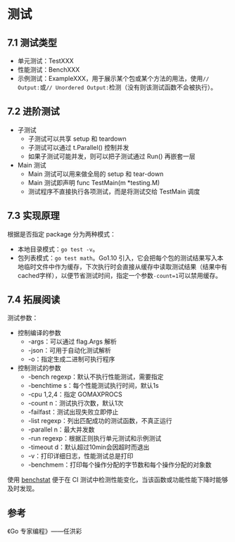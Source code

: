 # 测试

## 7.1 测试类型

- 单元测试：TestXXX
- 性能测试：BenchXXX
- 示例测试：ExampleXXX，用于展示某个包或某个方法的用法，使用`// Output:`或`// Unordered Output:`检测（没有则该测试函数不会被执行）。

## 7.2 进阶测试

- 子测试
  - 子测试可以共享 setup 和 teardown
  - 子测试可以通过 t.Parallel() 控制并发
  - 如果子测试可能并发，则可以把子测试通过 Run() 再嵌套一层
- Main 测试
  - Main 测试可以用来做全局的 setup 和 tear-down
  - Main 测试即声明 func TestMain(m *testing.M)
  - 测试程序不直接执行各项测试，而是将测试交给 TestMain 调度

## 7.3 实现原理

根据是否指定 package 分为两种模式：

- 本地目录模式：`go test -v`。
- 包列表模式：`go test math`。Go1.10 引入，它会把每个包的测试结果写入本地临时文件中作为缓存，下次执行时会直接从缓存中读取测试结果（结果中有cached字样），以便节省测试时间，指定一个参数`-count=1`可以禁用缓存。

## 7.4 拓展阅读

测试参数：

- 控制编译的参数
  - -args：可以通过 flag.Args 解析
  - -json：可用于自动化测试解析
  - -o：指定生成二进制可执行程序
- 控制测试的参数
  - -bench regexp：默认不执行性能测试，需要指定
  - -benchtime s：每个性能测试执行时间，默认1s
  - -cpu 1,2,4：指定 GOMAXPROCS
  - -count n：测试执行次数，默认1次
  - -failfast：测试出现失败立即停止
  - -list regexp：列出匹配成功的测试函数，不真正运行
  - -parallel n：最大并发数
  - -run regexp：根据正则执行单元测试和示例测试
  - -timeout d：默认超过10min会因超时而退出
  - -v：打印详细日志，性能测试总是打印
  - -benchmem：打印每个操作分配的字节数和每个操作分配的对象数

使用 [benchstat](https://pkg.go.dev/golang.org/x/perf/cmd/benchstat) 便于在 CI 测试中检测性能变化，当该函数或功能性能下降时能够及时发现。


## 参考

《Go 专家编程》——任洪彩
